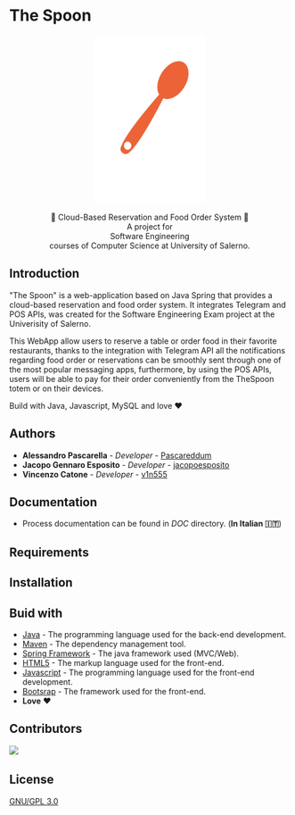 # The Spoon

<p align="center">
<img src="https://github.com/Pascareddum/TheSpoon/blob/master/Static/Image/logo_The_Spoon.png" width="200" height="300"/>
</p>

<p align = "center">
  🍕 Cloud-Based Reservation and Food Order System 🍕
  <br>
  A project for
  <br>
  Software Engineering 
  <br>
  courses of Computer Science at University of Salerno.
</p>

## Introduction 

"The Spoon" is a web-application based on Java Spring that provides a cloud-based reservation and food order system. It integrates Telegram and POS APIs, was created for the Software Engineering Exam project at the Univerisity of Salerno.

This WebApp allow users to reserve a table or order food in their favorite restaurants, thanks to the integration with Telegram API all the notifications regarding food order or reservations can be smoothly sent through one of the most popular messaging apps, furthermore, by using the POS APIs, users will be able to pay for their order conveniently from the TheSpoon totem or on their devices.

Build with Java, Javascript, MySQL and love :heart:

## Authors

* **Alessandro Pascarella** - *Developer* - [Pascareddum](https://github.com/Pascareddum)
* **Jacopo Gennaro Esposito** - *Developer* - [jacopoesposito](https://github.com/jacopoesposito)
* **Vincenzo Catone** - *Developer* - [v1n555](https://github.com/v1n55)

## Documentation

* Process documentation can be found in *DOC*  directory. (**In Italian :it:**)

## Requirements

## Installation

## Buid with 
* [Java](https://jdk.java.net/21/) - The programming language used for the back-end development.
* [Maven](https://maven.apache.org) - The dependency management tool.
* [Spring Framework](https://spring.io) - The java framework used (MVC/Web).
* [HTML5](https://en.wikipedia.org/wiki/HTML5) - The markup language used for the front-end. 
* [Javascript](https://ecma-international.org/publications-and-standards/standards/ecma-262/) - The programming language used for the front-end development.
* [Bootsrap](https://getbootstrap.com) - The framework used for the front-end.
* **Love** :heart:

## Contributors

<a href="https://github.com/pascareddum/TheSpoon/graphs/contributors">
  <img src="https://contrib.rocks/image?repo=pascareddum/TheSpoon" />
</a>

## License
[GNU/GPL 3.0](https://choosealicense.com/licenses/gpl-3.0/)
